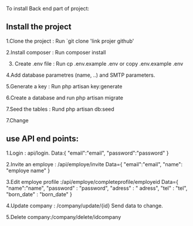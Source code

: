 
To install Back end part of project:

## Install the project

1.Clone the project : Run `git clone 'link projer github'

2.Install composer : Run composer install

3. Create .env file : Run cp .env.example .env or copy .env.example .env

4.Add database parametres (name, ..) and SMTP parameters.

5.Generate a key : Run php artisan key:generate

6.Create a database and run php artisan migrate

7.Seed the tables : Rund php artisan db:seed

7.Change


## use API end points:

1.Login : api/login.
  Data:{
   "email":"email",
   "password":"password"
   }
   
2.Invite an employe : /api/employe/invite
  Data={
   "email":"email",
   "name": "employe name"
    }
 
3.Edit employe profile :/api/employe/completeprofile/employeid
  Data={
            "name":"name",
            "password" : "password",
            "adress" : " adress",
            "tel" : "tel",
            "born_date" : "born_date"
      }
      
 4.Update company : /company/update/{id}
  Send data to change.
  
 5.Delete company:/company/delete/idcompany
 
